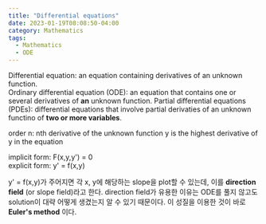 ```yaml
---
title: "Differential equations"
date: 2023-01-19T08:08:50-04:00
category: Mathematics
tags:
  - Mathematics
  - ODE
---
```


Differential equation: an equation containing derivatives of an unknown function.  
Ordinary differential equation (ODE): an equation that contains one or several derivatives of __an__ unknown function.
Partial differential equations (PDEs): differential equations that involve partial derivaties of an unknown functino of __two or more variables__.

order n: nth derivative of the unknown function y is the highest derivative of y in the equation  

implicit form: F(x,y,y') = 0  
explicit form: y' = f(x,y)  

y' = f(x,y)가 주어지면 각 x, y에 해당하는 slope을 plot할 수 있는데, 이를 __direction field__ (or slope field)라고 한다. direction field가 유용한 이유는 ODE를 풀지 않고도 solution이 대략 어떻게 생겼는지 알 수 있기 때문이다. 이 성질을 이용한 것이 바로 __Euler's method__ 이다.  


